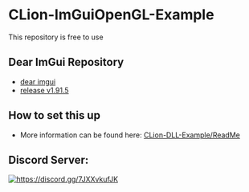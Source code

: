 # CLion-ImGuiOpenGL-Example
This repository is free to use

## Dear ImGui Repository
- [dear imgui](https://github.com/ocornut/imgui/)
- [release v1.91.5](https://github.com/ocornut/imgui/releases/tag/v1.91.5)

## How to set this up
- More information can be found here: [CLion-DLL-Example/ReadMe](https://github.com/SleepyFish-YT/CLion-DLL-Example/blob/main/README.MD)

## Discord Server:
<a href="https://discord.gg/7JXXvkufJK"><img src="https://invidget.switchblade.xyz/7JXXvkufJK" alt="https://discord.gg/7JXXvkufJK"/></a>
